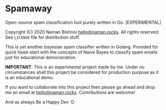 # Spamaway
Open-source spam classification tool purely written in Go. [EXPERIMENTAL]

Copyright (C) 2020 Naman Bishnoi [hello@naman.rocks](mailto:hello@naman.rocks). All rights reserved. See `LICENSE` file for distribution stuff.

This is yet another bayesian spam classifier written in Golang. Provided for quick head-start with the concepts of Naive Bayes to classify spam emails just for educational demonstration.

**IMPORTANT**: This is an experimental project made by me. Under no circumstances shall this project be considered for production purpose as it is an educational demo.

If you want to collaborate into this project then please go ahead and drop me an email at [hello@naman.rocks](mailto:hello@naman.rocks). Contributions are welcome!

And as always Be a Happy Dev :D
